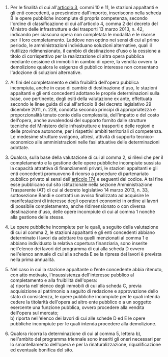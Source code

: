 1. Per le finalità di cui all'[articolo 3](/index.html?article=allegato-1.5-articolo-3&version=2), commi 10 e 11, le stazioni appaltanti e gli enti concedenti, a prescindere dall'importo, inseriscono nella scheda B le opere pubbliche incompiute di propria competenza, secondo l'ordine di classificazione di cui all'articolo 4, comma 2 del decreto del Ministro delle infrastrutture e dei trasporti 13 marzo 2013, n. 42, indicando per ciascuna opera non completata le modalità e le risorse per il loro completamento. Laddove non optino nei sensi di cui al primo periodo, le amministrazioni individuano soluzioni alternative, quali il riutilizzo ridimensionato, il cambio di destinazione d'uso o la cessione a titolo di corrispettivo per la realizzazione di altra opera pubblica mediante cessione di immobili in cambio di opere, la vendita ovvero la demolizione qualora le esigenze di pubblico interesse non consentano l'adozione di soluzioni alternative.

2. Ai fini del completamento e della fruibilità dell'opera pubblica incompiuta, anche in caso di cambio di destinazione d'uso, le stazioni appaltanti e gli enti concedenti adottano le proprie determinazioni sulla base, ove pertinente, degli esiti della valutazione ex ante, effettuata secondo le linee guida di cui all'articolo 8 del decreto legislativo 29 dicembre 2011, n. 228, condotta secondo principi di appropriatezza e proporzionalità tenuto conto della complessità, dell'impatto e del costo dell'opera, anche avvalendosi del supporto fornito dalle strutture tecniche del Ministero delle infrastrutture e trasporti e delle regioni e delle province autonome, per i rispettivi ambiti territoriali di competenza. Le medesime strutture svolgono, altresì, attività di supporto tecnico-economico alle amministrazioni nelle fasi attuative delle determinazioni adottate.

3. Qualora, sulla base della valutazione di cui al comma 2, si rilevi che per il completamento e la gestione delle opere pubbliche incompiute sussista la capacità attrattiva di finanziamenti privati, le stazioni appaltanti e gli enti concedenti promuovono il ricorso a procedure di partenariato pubblico privato ai sensi dell'[articolo 174](/index.html?article=articolo-174&version=2) e seguenti del codice. A tal fine esse pubblicano sul sito istituzionale nella sezione Amministrazione Trasparente (AT) di cui al decreto legislativo 14 marzo 2013, n. 33, sottosezione Bandi e contratti un avviso finalizzato ad acquisire le manifestazioni di interesse degli operatori economici in ordine ai lavori di possibile completamento, anche ridimensionato o con diversa destinazione d'uso, delle opere incompiute di cui al comma 1 nonché alla gestione delle stesse.

4. Le opere pubbliche incompiute per le quali, a seguito della valutazione di cui al comma 2, le stazioni appaltanti e gli enti concedenti abbiano determinato i lavori da adottare tra quelli menzionati al comma 1 e abbiano individuato la relativa copertura finanziaria, sono inserite nell'elenco dei lavori del programma di cui alla scheda D ovvero nell'elenco annuale di cui alla scheda E se la ripresa dei lavori è prevista nella prima annualità.

5. Nel caso in cui la stazione appaltante o l’ente concedente abbia ritenuto, con atto motivato, l'insussistenza dell'interesse pubblico al completamento e alla fruibilità dell'opera:<br>a) riporta nell'elenco degli immobili di cui alla scheda C, previa acquisizione al patrimonio a seguito di redazione e approvazione dello stato di consistenza, le opere pubbliche incompiute per le quali intenda cedere la titolarità dell'opera ad altro ente pubblico o a un soggetto esercente una funzione pubblica, ovvero procedere alla vendita dell'opera sul mercato;<br>b) riporta nell'elenco dei lavori di cui alle schede D ed E le opere pubbliche incompiute per le quali intenda procedere alla demolizione.

6. Qualora ricorra la determinazione di cui al comma 5, lettera b), nell'ambito del programma triennale sono inseriti gli oneri necessari per lo smantellamento dell'opera e per la rinaturalizzazione, riqualificazione ed eventuale bonifica del sito.